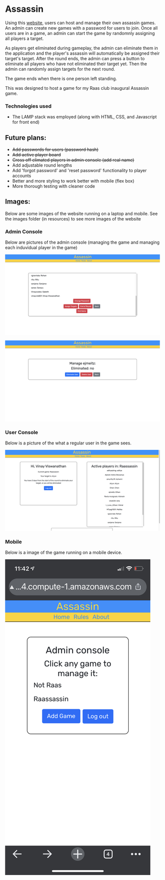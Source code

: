 # Assassin

Using this [website](http://ec2-54-86-95-204.compute-1.amazonaws.com/~ejmeitz/assassin/index.php), users can host and manage their own assassin games. An admin can create new games with a password for users to join. Once all users are in a game, an admin can start the game by randomnly assigning all players a target.

As players get eliminated during gameplay, the admin can eliminate them in the application and the player's assassin will automatically be assigned their target's target. After the round ends, the admin can press a button to eliminate all players who have not eliminated their target yet. Then the admin can randomly assign targets for the next round.

The game ends when there is one person left standing.

This was designed to host a game for my Raas club inaugural Assassin game.

### Technologies used

- The LAMP stack was employed (along with HTML, CSS, and Javascript for front end)

## Future plans:

- ~~Add passwords for users (password hash)~~
- ~~Add active player board~~
- ~~Cross off elimated players in admin console (add real name)~~
- Add adjustable round lengths
- Add 'forgot password' and 'reset password' functionality to player accounts
- Better and more styling to work better with mobile (flex box)
- More thorough testing with cleaner code

## Images:

Below are some images of the website running on a laptop and mobile. See the images folder (in resources) to see more images of the website

### Admin Console

Below are pictures of the admin console (managing the game and managing each induvidual player in the game)

![Managing players and the game](resources/images/admin-buttons.png)

![Managing player](resources/images/admin-player.png)

### User Console

Below is a picture of the what a regular user in the game sees.

![Seeing your target and your game](resources/images/target.png)

### Mobile

Below is a image of the game running on a mobile device.

![Mobile](resources/images/mobile.jpeg)
